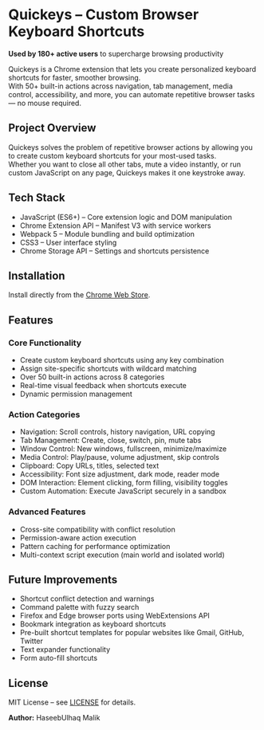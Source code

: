 # Quickeys – Custom Browser Keyboard Shortcuts  
**Used by 180+ active users** to supercharge browsing productivity  


Quickeys is a Chrome extension that lets you create personalized keyboard shortcuts for faster, smoother browsing.  
With 50+ built-in actions across navigation, tab management, media control, accessibility, and more, you can automate repetitive browser tasks — no mouse required.  

## Project Overview  
Quickeys solves the problem of repetitive browser actions by allowing you to create custom keyboard shortcuts for your most-used tasks.  
Whether you want to close all other tabs, mute a video instantly, or run custom JavaScript on any page, Quickeys makes it one keystroke away.  

## Tech Stack  
- JavaScript (ES6+) – Core extension logic and DOM manipulation  
- Chrome Extension API – Manifest V3 with service workers  
- Webpack 5 – Module bundling and build optimization  
- CSS3 – User interface styling  
- Chrome Storage API – Settings and shortcuts persistence  

## Installation  
Install directly from the [Chrome Web Store](https://chrome.google.com/webstore/detail/your-extension-id).  

## Features  

### Core Functionality  
- Create custom keyboard shortcuts using any key combination  
- Assign site-specific shortcuts with wildcard matching  
- Over 50 built-in actions across 8 categories  
- Real-time visual feedback when shortcuts execute  
- Dynamic permission management  

### Action Categories  
- Navigation: Scroll controls, history navigation, URL copying  
- Tab Management: Create, close, switch, pin, mute tabs  
- Window Control: New windows, fullscreen, minimize/maximize  
- Media Control: Play/pause, volume adjustment, skip controls  
- Clipboard: Copy URLs, titles, selected text  
- Accessibility: Font size adjustment, dark mode, reader mode  
- DOM Interaction: Element clicking, form filling, visibility toggles  
- Custom Automation: Execute JavaScript securely in a sandbox  

### Advanced Features  
- Cross-site compatibility with conflict resolution  
- Permission-aware action execution  
- Pattern caching for performance optimization  
- Multi-context script execution (main world and isolated world)  

## Future Improvements  
- Shortcut conflict detection and warnings  
- Command palette with fuzzy search  
- Firefox and Edge browser ports using WebExtensions API  
- Bookmark integration as keyboard shortcuts  
- Pre-built shortcut templates for popular websites like Gmail, GitHub, Twitter  
- Text expander functionality  
- Form auto-fill shortcuts  

## License  
MIT License – see [LICENSE](LICENSE) for details.  

**Author:** HaseebUlhaq Malik  
